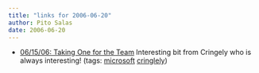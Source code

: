 ```yaml
---
title: "links for 2006-06-20"
author: Pito Salas
date: 2006-06-20
---
```




  * [06/15/06: Taking One for the Team](<http://www.pbs.org/cringely/rss1/redir/cringely/pulpit/pulpit20060615.html>) Interesting bit from Cringely who is always interesting! (tags: [microsoft](<http://del.icio.us/pitosalas/microsoft>) [cringlely](<http://del.icio.us/pitosalas/cringlely>))
>>


